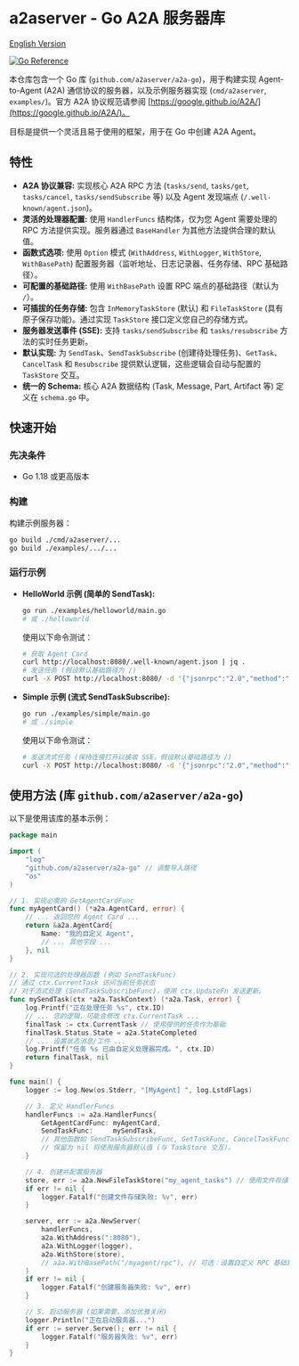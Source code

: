 # a2aserver - Go A2A 服务器库

[English Version](README.md)

[![Go Reference](https://pkg.go.dev/badge/github.com/a2aserver/a2a-go.svg)](https://pkg.go.dev/github.com/a2aserver/a2a-go)

本仓库包含一个 Go 库 (`github.com/a2aserver/a2a-go`)，用于构建实现 Agent-to-Agent (A2A) 通信协议的服务器，以及示例服务器实现 (`cmd/a2aserver`, `examples/`)。官方 A2A 协议规范请参阅 [https://google.github.io/A2A/](https://google.github.io/A2A/)。

目标是提供一个灵活且易于使用的框架，用于在 Go 中创建 A2A Agent。

## 特性

*   **A2A 协议兼容:** 实现核心 A2A RPC 方法 (`tasks/send`, `tasks/get`, `tasks/cancel`, `tasks/sendSubscribe` 等) 以及 Agent 发现端点 (`/.well-known/agent.json`)。
*   **灵活的处理器配置:** 使用 `HandlerFuncs` 结构体，仅为您 Agent 需要处理的 RPC 方法提供实现。服务器通过 `BaseHandler` 为其他方法提供合理的默认值。
*   **函数式选项:** 使用 `Option` 模式 (`WithAddress`, `WithLogger`, `WithStore`, `WithBasePath`) 配置服务器（监听地址、日志记录器、任务存储、RPC 基础路径）。
*   **可配置的基础路径:** 使用 `WithBasePath` 设置 RPC 端点的基础路径（默认为 `/`）。
*   **可插拔的任务存储:** 包含 `InMemoryTaskStore` (默认) 和 `FileTaskStore` (具有原子保存功能)。通过实现 `TaskStore` 接口定义您自己的存储方式。
*   **服务器发送事件 (SSE):** 支持 `tasks/sendSubscribe` 和 `tasks/resubscribe` 方法的实时任务更新。
*   **默认实现:** 为 `SendTask`、`SendTaskSubscribe` (创建待处理任务)、`GetTask`、`CancelTask` 和 `Resubscribe` 提供默认逻辑，这些逻辑会自动与配置的 `TaskStore` 交互。
*   **统一的 Schema:** 核心 A2A 数据结构 (Task, Message, Part, Artifact 等) 定义在 `schema.go` 中。

## 快速开始

### 先决条件

*   Go 1.18 或更高版本

### 构建

构建示例服务器：

```bash
go build ./cmd/a2aserver/...
go build ./examples/.../...
```

### 运行示例

*   **HelloWorld 示例 (简单的 SendTask):**
    ```bash
    go run ./examples/helloworld/main.go
    # 或 ./helloworld
    ```
    使用以下命令测试：
    ```bash
    # 获取 Agent Card
    curl http://localhost:8080/.well-known/agent.json | jq .
    # 发送任务 (假设默认基础路径为 /)
    curl -X POST http://localhost:8080/ -d '{"jsonrpc":"2.0","method":"tasks/send","params":{"message":{"role":"user","parts":[{"type":"text","text":"Hi"}]}},"id":1}' | jq .
    ```

*   **Simple 示例 (流式 SendTaskSubscribe):**
    ```bash
    go run ./examples/simple/main.go
    # 或 ./simple
    ```
    使用以下命令测试：
    ```bash
    # 发送流式任务 (保持连接打开以接收 SSE，假设默认基础路径为 /)
    curl -X POST http://localhost:8080/ -d '{"jsonrpc":"2.0","method":"tasks/sendSubscribe","params":{"message":{"role":"user","parts":[{"type":"text","text":"Stream test"}]}},"id":2}'
    ```

## 使用方法 (库 `github.com/a2aserver/a2a-go`)

以下是使用该库的基本示例：

```go
package main

import (
	"log"
	"github.com/a2aserver/a2a-go" // 调整导入路径
	"os"
)

// 1. 实现必需的 GetAgentCardFunc
func myAgentCard() (*a2a.AgentCard, error) {
	// ... 返回您的 Agent Card ...
	return &a2a.AgentCard{
		Name: "我的自定义 Agent",
		// ... 其他字段 ...
	}, nil
}

// 2. 实现可选的处理器函数 (例如 SendTaskFunc)
// 通过 ctx.CurrentTask 访问当前任务状态
// 对于流式处理 (SendTaskSubscribeFunc)，使用 ctx.UpdateFn 发送更新。
func mySendTask(ctx *a2a.TaskContext) (*a2a.Task, error) {
	log.Printf("正在处理任务 %s", ctx.ID)
	// ... 您的逻辑，可能会修改 ctx.CurrentTask ...
	finalTask := ctx.CurrentTask // 使用提供的任务作为基础
	finalTask.Status.State = a2a.StateCompleted
	// ... 设置状态消息/工件 ...
	log.Printf("任务 %s 已由自定义处理器完成。", ctx.ID)
	return finalTask, nil
}

func main() {
	logger := log.New(os.Stderr, "[MyAgent] ", log.LstdFlags)

	// 3. 定义 HandlerFuncs
	handlerFuncs := a2a.HandlerFuncs{
		GetAgentCardFunc: myAgentCard,
		SendTaskFunc:     mySendTask,
		// 其他函数如 SendTaskSubscribeFunc, GetTaskFunc, CancelTaskFunc
		// 保留为 nil 将使用服务器默认值 (与 TaskStore 交互)。
	}

	// 4. 创建并配置服务器
	store, err := a2a.NewFileTaskStore("my_agent_tasks") // 使用文件存储
	if err != nil {
		logger.Fatalf("创建文件存储失败: %v", err)
	}

	server, err := a2a.NewServer(
		handlerFuncs,
		a2a.WithAddress(":8080"),
		a2a.WithLogger(logger),
		a2a.WithStore(store),
		// a2a.WithBasePath("/myagent/rpc"), // 可选：设置自定义 RPC 基础路径
	)
	if err != nil {
		logger.Fatalf("创建服务器失败: %v", err)
	}

	// 5. 启动服务器 (如果需要，添加优雅关闭)
	logger.Println("正在启动服务器...")
	if err := server.Serve(); err != nil {
		logger.Fatalf("服务器失败: %v", err)
	}
}
```

